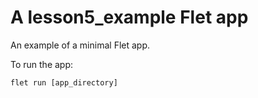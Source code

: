 # A lesson5_example Flet app

An example of a minimal Flet app.

To run the app:

```
flet run [app_directory]
```